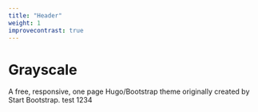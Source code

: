 ```yaml
---
title: "Header"
weight: 1
improvecontrast: true
---
```


# Grayscale

A free, responsive, one page Hugo/Bootstrap theme originally created by Start Bootstrap. test 1234
